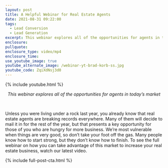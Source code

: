 ```yaml
---
layout: post
title: A Helpful Webinar for Real Estate Agents
date: 2021-08-31 09:22:00
tags:
  - Lead Conversion
  - Lead Generation
excerpt: This webinar explores all of the opportunities for agents in today’s market
enclosure:
pullquote:
enclosure_type: video/mp4
enclosure_time:
use_youtube_image: true
youtube_alternate_image: /webinar-yt-brad-korb-ss.jpg
youtube_code: ZqiXdNsj3d0
---
```

{% include youtube.html %}

<center><em>This webinar explores all of the opportunities for agents in today&rsquo;s market</em></center>

&nbsp;

Unless you were living under a rock last year, you already know that real estate agents are breaking records everywhere. Many of them will decide to mail it in for the rest of the year, but that presents a key opportunity for those of you who are hungry for more business. We’re most vulnerable when things are very good, so don’t take your foot off the gas. Many people know how to start strong, but they don’t know how to finish. To see the full webinar on how you can take advantage of this market to increase your real estate business, watch our latest video.

{% include full-post-cta.html %}
